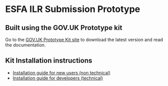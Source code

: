 # ESFA ILR Submission Prototype
## Built using the GOV.UK Prototype kit
Go to the [GOV.UK Prototype Kit site](https://govuk-prototype-kit.herokuapp.com/docs) to download the latest version and read the documentation.

## Kit Installation instructions

- [Installation guide for new users (non technical)](https://govuk-prototype-kit.herokuapp.com/docs/install/introduction)
- [Installation guide for developers (technical)](https://govuk-prototype-kit.herokuapp.com/docs/install/developer-install-instructions)
